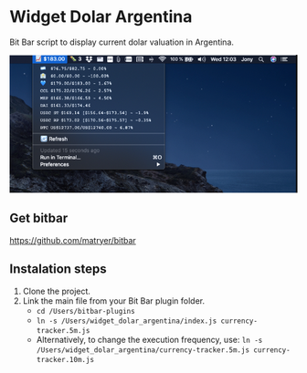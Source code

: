 # Widget Dolar Argentina

Bit Bar script to display current dolar valuation in Argentina.

![Screen shot](https://github.com/jonathanpdiaz/widget_dolar_argentina/blob/master/screenshot20201021.png?raw=true "Logo Title Text 1")

## Get bitbar

https://github.com/matryer/bitbar

## Instalation steps

1. Clone the project.
2. Link the main file from your Bit Bar plugin folder.
   - `cd /Users/bitbar-plugins`
   - `ln -s /Users/widget_dolar_argentina/index.js currency-tracker.5m.js`
   - Alternatively, to change the execution frequency, use: `ln -s /Users/widget_dolar_argentina/currency-tracker.5m.js currency-tracker.10m.js`
